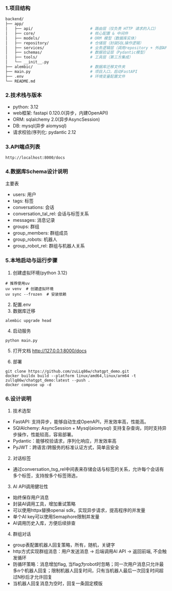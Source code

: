 ### 1.项目结构
``` bash
backend/
├── app/
│   ├── api/                         # 路由层（仅负责 HTTP 请求的入口）
│   ├── core/                        # 核心配置 & 中间件
│   ├── models/                      # ORM 模型（数据库实体）
│   ├── repository/                  # 仓储层（封装SQL操作逻辑）
│   ├── services/                    # 业务逻辑层（调用repository + 外部API）
│   ├── schemas/                     # 数据验证层（Pydantic模型）
│   ├── tools/                       # 工具层（第三方集成）
│   └── __init__.py
├── alembic/                         # 数据库迁移文件夹
├── main.py                          # 项目入口，启动FastAPI
├── .env                             # 环境变量配置文件
└── README.md
```

### 2.技术栈与版本

- python: 3.12
- web框架: fastapi 0.120.0(异步，内建OpenAPI)
- ORM: sqlalchemy 2.0(异步AsyncSession)
- DB: mysql(异步 aiomysql)
- 请求校验/序列化: pydantic 2.12

### 3.API端点列表
```
http://localhost:8000/docs
```

### 4.数据库Schema设计说明
主要表

- users: 用户
- tags: 标签
- conversations: 会话
- conversation_tal_rel: 会话与标签关系
- messages: 消息记录
- groups: 群组
- group_members: 群组成员
- group_robots: 机器人
- group_robot_rel: 群组与机器人关系

### 5.本地启动与运行步骤

1. 创建虚拟环境(python 3.12)
```shell
# 推荐使用uv
uv venv  # 创建虚拟环境
uv sync --frozen  # 安装依赖
```
2. 配置.env
3. 数据库迁移
```shell
alembic upgrade head 
```
4. 启动服务
```shell
python main.py 
```
5. 打开文档
http://127.0.0.1:8000/docs

6. 部署
```shell
git clone https://github.com/zuLLq86w/chatgpt_demo.git
docker buildx build --platform linux/amd64,linux/arm64 -t zullq86w/chatgpt_demo:latest --push .
docker compose up -d
```

### 6.设计说明

1. 技术选型
- FastAPI: 支持异步，能够自动生成OpenAPI，开发效率高，性能高。
- SQlAlchemy: AsyncSession + Mysql(aiomysql) 支持复杂查询，同时支持异步操作，性能较高，容易部署。
- Pydantic：能够校验请求，序列化响应，开发效率高
- PyJWT：跨语言/跨服务的标准认证方式，简单且安全

2. 对话标签
- 通过conversation_tsg_rel中间表来存储会话与标签的关系，允许每个会话有多个标签，支持按多个标签筛选，

3. AI API调用健壮性
- 始终保存用户消息
- 封装AI调用工具，增加重试策略
- 可以使用httpx替换openai sdk，实现异步请求，提高程序的并发量
- 单个AI key可以使用Semaphore限制并发量
- AI调用历史入库，方便后续排查

4. 群组对话
- group表配置机器人回复策略，所有，随机，关键字
- http方式实现群组消息：用户发送消息 -> 后端调用AI API -> 返回前端, 不会触发循环
- 防循环策略：消息增加flag, 当flag为robot时忽略；同一次用户消息只允许最多n个机器人回复；限制机器人回复时间，只有当机器人最后一次回复时间超过N秒后才允许回复
- 当机器人回复消息为空时，回复一条固定模版